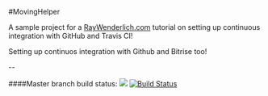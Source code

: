 #MovingHelper

A sample project for a [RayWenderlich.com](http://www.raywenderlich.com) tutorial on setting up continuous integration with GitHub and Travis CI! 

Setting up continuos integration with Github and Bitrise too!


--

####Master branch build status: 
![](https://travis-ci.org/leobarrospereira/MovingHelperCI.svg?branch=master) [![Build Status](https://www.bitrise.io/app/41d58fbe7cfd8fc0.svg?token=MjKKUzjIZStwnol2bgo_AQ&branch=master)](https://www.bitrise.io/app/41d58fbe7cfd8fc0)